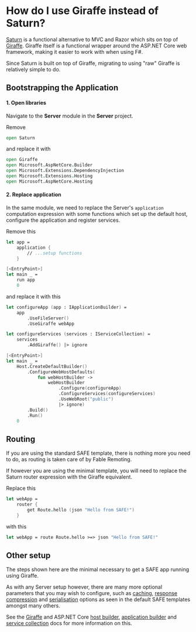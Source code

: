 # How do I use Giraffe instead of Saturn?

[Saturn](https://saturnframework.org/explanations/overview.html) is a functional alternative to MVC and Razor which sits on top of [Giraffe](https://github.com/giraffe-fsharp/Giraffe/blob/master/DOCUMENTATION.md#giraffe-documentation). Giraffe itself is a functional wrapper around the ASP.NET Core web framework, making it easier to work with when using F#.

Since Saturn is built on top of Giraffe, migrating to using "raw" Giraffe is relatively simple to do.

## Bootstrapping the Application

#### 1. Open libraries

Navigate to the **Server** module in the **Server** project.

Remove
```fsharp
open Saturn
```
and replace it with
```fsharp
open Giraffe
open Microsoft.AspNetCore.Builder
open Microsoft.Extensions.DependencyInjection
open Microsoft.Extensions.Hosting
open Microsoft.AspNetCore.Hosting
```

#### 2. Replace application

In the same module, we need to replace the Server's `application` computation expression with some functions which set up the default host, configure the application and register services.

Remove this

```fsharp
let app =
    application {
        // ...setup functions
    }

[<EntryPoint>]
let main _ =
    run app
    0
```

and replace it with this

```fsharp
let configureApp (app : IApplicationBuilder) =
    app
        .UseFileServer()
        .UseGiraffe webApp

let configureServices (services : IServiceCollection) =
    services
        .AddGiraffe() |> ignore

[<EntryPoint>]
let main _ =
    Host.CreateDefaultBuilder()
        .ConfigureWebHostDefaults(
            fun webHostBuilder ->
                webHostBuilder
                    .Configure(configureApp)
                    .ConfigureServices(configureServices)
                    .UseWebRoot("public")
                    |> ignore)
        .Build()
        .Run()
    0
```

## Routing

If you are using the standard SAFE template, there is nothing more you need to do, as routing is taken care of by Fable Remoting.

If however you are using the minimal template, you will need to replace the Saturn router expression with the Giraffe equivalent.

Replace this
```fsharp
let webApp =
    router {
        get Route.hello (json "Hello from SAFE!")
    }
```

with this
```fsharp
let webApp = route Route.hello >=> json "Hello from SAFE!"
```

## Other setup

The steps shown here are the minimal necessary to get a SAFE app running using Giraffe.

As with any Server setup however, there are many more optional parameters that you may wish to configure, such as [caching](https://github.com/SaturnFramework/Saturn/blob/4b11a4685e5e27f1df6d6195c1d3e965adfb0ec1/src/Saturn/Application.fs#L260), [response compression](https://github.com/SaturnFramework/Saturn/blob/4b11a4685e5e27f1df6d6195c1d3e965adfb0ec1/src/Saturn/Application.fs#L270) and [serialisation](https://github.com/SaturnFramework/Saturn/blob/4b11a4685e5e27f1df6d6195c1d3e965adfb0ec1/src/Saturn/Application.fs#L580) options as seen in the default SAFE templates amongst many others.

See the [Giraffe](https://github.com/giraffe-fsharp/Giraffe/blob/master/DOCUMENTATION.md#basics) and ASP.NET Core [host builder](https://docs.microsoft.com/en-us/aspnet/core/fundamentals/host/web-host?view=aspnetcore-3.1), [application builder](https://docs.microsoft.com/en-us/aspnet/core/fundamentals/middleware/?view=aspnetcore-3.1) and [service collection](https://docs.microsoft.com/en-us/aspnet/core/fundamentals/dependency-injection?view=aspnetcore-3.1) docs for more information on this.